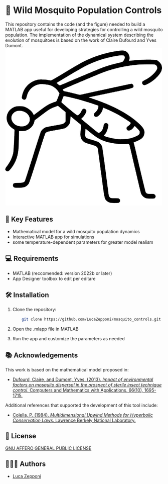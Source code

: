 
# 🦟 Wild Mosquito Population Controls

This repository contains the code (and the figure) needed to build a MATLAB app useful for developing strategies for controlling a wild mosquito population. The implementation of the dynamical system describing the evolution of mosquitoes is based on the work of Claire Dufourd and Yves Dumont.
![Logo](https://raw.githubusercontent.com/LucaZepponi/mosquito_controls/main/mosquito_icon.png)


## 🧩 Key Features

- Mathematical model for a wild mosquito population dynamics
- Interactive MATLAB app for simulations
- some temperature-dependent parameters for greater model realism
## 💻 Requirements

- MATLAB (reccomended: version 2022b or later)
- App Designer toolbox to edit per editare
## 🛠️ Installation

1. Clone the repository:

    ```bash
        git clone https://github.com/LucaZepponi/mosquito_controls.git
    ```
2. Open the .mlapp file in MATLAB
3. Run the app and customize the parameters as needed
    
## 📚 Acknowledgements

This work is based on the mathematical model proposed in:

 - [Dufourd, Claire, and Dumont, Yves. (2013). *Impact of environmental factors on mosquito dispersal in the prospect of sterile insect technique control*. Computers and Mathematics with Applications, 66(10), 1695-1715.](https://www.sciencedirect.com/science/article/pii/S0898122113002307)

 Additional references that supported the development of this tool include:

 - [Colella, P. (1984). *Multidimensional Upwind Methods for Hyperbolic Conservation Laws*. Lawrence Berkely National Laboratory.](https://escholarship.org/content/qt0f4430zf/qt0f4430zf.pdf)
## 📜 License

[GNU AFFERO GENERAL PUBLIC LICENSE](https://www.gnu.org/licenses/agpl-3.0.en.html#license-text)


## 👨🏻‍💻 Authors

- [Luca Zepponi](https://github.com/LucaZepponi)